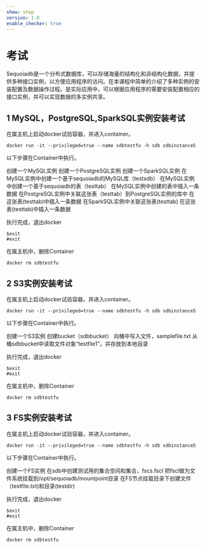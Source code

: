 ```yaml
---
show: step
version: 1.0
enable_checker: true
---
```


# 考试
Sequoiadb是一个分布式数据库，可以存储海量的结构化和非结构化数据，并提供多种接口实例，以方便应用程序的访问。在本课程中简单的介绍了多种实例的安装配置及数据操作过程。是实际应用中，可以根据应用程序的需要安装配置相应的接口实例，并可以实现数据的多实例共享。

## 1 MySQL，PostgreSQL,SparkSQL实例安装考试
在属主机上启动docker试验容器，并进入container。
```
docker run -it --privileged=true --name sdbtestfu -h sdb sdbinstance5
```
以下步骤在Container中执行。

创建一个MySQL实例
创建一个PostgreSQL实例
创建一个SparkSQL实例
在MySQL实例中创建一个基于sequoiadb的MySQL库（testsdb）
在MySQL实例中创建一个基于sequoiadb的表（testtab）
在MySQL实例中创建的表中插入一条数据
在PostgreSQL实例中关联这张表（testtab）到PostgreSQL实例的库中
在这张表(testtab)中插入一条数据
在SparkSQL实例中关联这张表(testtab)
在这张表(testtab)中插入一条数据

执行完成，退出docker
```
$exit
#exit
```
在属主机中，删除Container
```
docker rm sdbtestfu
```
	
## 2 S3实例安装考试
在属主机上启动docker试验容器，并进入container。
```
docker run -it --privileged=true --name sdbtestfu -h sdb sdbinstance5
```
以下步骤在Container中执行。

创建一个S3实例
创建bucket（sdbbucket）
向桶中写入文件，samplefile.txt
从桶sdbbucket中读取文件对象“testfile1”，并存放到本地目录

执行完成，退出docker
```
$exit
#exit
```
在属主机中，删除Container
```
docker rm sdbtestfu
```
## 3 FS实例安装考试
在属主机上启动docker试验容器，并进入container。
```
docker run -it --privileged=true --name sdbtestfu -h sdb sdbinstance5
```
以下步骤在Container中执行。

创建一个FS实例
在sdb中创建测试用的集合空间和集合，fscs.fscl
把fscl做为文件系统挂载到/opt/sequoiadb/mountpoint目录
在FS节点挂载目录下创建文件（testfile.txt)和目录(testdir)

执行完成，退出docker
```
$exit
#exit
```
在属主机中，删除Container
```
docker rm sdbtestfu
```

